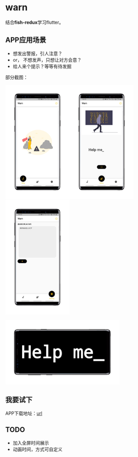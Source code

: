 # warn

结合**fish-redux**学习flutter。

## APP应用场景
- 想发出警报，引人注意？
- or， 不想发声，只想让对方会意？
- 给人来个提示？等等有待发掘

部分截图：

<img src="https://github.com/asionbo/flutter_warn/blob/master/screenshots/11.jpg" width="200"><img src="https://github.com/asionbo/flutter_warn/blob/master/screenshots/22.jpg" width="200"><img src="https://github.com/asionbo/flutter_warn/blob/master/screenshots/33.jpg" width="200">

<img src="https://github.com/asionbo/flutter_warn/blob/master/screenshots/21.jpg" width="356">

## 我要试下
APP下载地址：[url](https://github.com/asionbo/flutter_warn/blob/master/warn.apk)

## TODO
- 加入全屏时间展示
- 动画时间，方式可自定义
